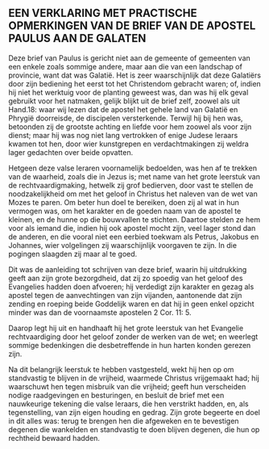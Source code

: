 ## EEN VERKLARING MET PRACTISCHE OPMERKINGEN VAN DE BRIEF VAN DE APOSTEL PAULUS AAN DE GALATEN

Deze brief van Paulus is gericht niet aan de gemeente of gemeenten van een enkele zoals sommige andere, maar aan die van een landschap of provincie, want dat was Galatië. Het is zeer waarschijnlijk dat deze Galatiërs door zijn bediening het eerst tot het Christendom gebracht waren; of, indien hij niet het werktuig voor de planting geweest was, dan was hij elk geval gebruikt voor het natmaken, gelijk blijkt uit de brief zelf, zoowel als uit Hand.18: waar wij lezen dat de apostel het gehele land van Galatië en Phrygië doorreisde, de discipelen versterkende. Terwijl hij bij hen was, betoonden zij de grootste achting en liefde voor hem zoowel als voor zijn dienst; maar hij was nog niet lang vertrokken of enige Judese leraars kwamen tot hen, door wier kunstgrepen en verdachtmakingen zij weldra lager gedachten over beide opvatten. 

Hetgeen deze valse leraren voornamelijk bedoelden, was hen af te trekken van de waarheid, zoals die in Jezus is; met name van het grote leerstuk van de rechtvaardigmaking, hetwelk zij grof bedierven, door vast te stellen de noodzakelijkheid om met het geloof in Christus het naleven van de wet van Mozes te paren. Om beter hun doel te bereiken, doen zij al wat in hun vermogen was, om het karakter en de goeden naam van de apostel te kleinen, en de hunne op die bouwvallen te stichten. Daartoe stelden ze hem voor als iemand die, indien hij ook apostel mocht zijn, veel lager stond dan de anderen, en die vooral niet een eerbied toekwam als Petrus, Jakobus en Johannes, wier volgelingen zij waarschijnlijk voorgaven te zijn. In die pogingen slaagden zij maar al te goed. 

Dit was de aanleiding tot schrijven van deze brief, waarin hij uitdrukking geeft aan zijn grote bezorgdheid, dat zij zo spoedig van het geloof des Evangelies hadden doen afvoeren; hij verdedigt zijn karakter en gezag als apostel tegen de aanvechtingen van zijn vijanden, aantonende dat zijn zending en roeping beide Goddelijk waren en dat hij in geen enkel opzicht minder was dan de voornaamste apostelen 2 Cor. 11: 5. 

Daarop legt hij uit en handhaaft hij het grote leerstuk van het Evangelie rechtvaardiging door het geloof zonder de werken van de wet; en weerlegt sommige bedenkingen die desbetreffende in hun harten konden gerezen zijn. 

Na dit belangrijk leerstuk te hebben vastgesteld, wekt hij hen op om standvastig te blijven in de vrijheid, waarmede Christus vrijgemaakt had; hij waarschuwt hen tegen misbruik van die vrijheid; geeft hun verscheiden nodige raadgevingen en besturingen, en besluit de brief met een nauwkeurige tekening die valse leraars, die hen verstrikt hadden, en, als tegenstelling, van zijn eigen houding en gedrag. Zijn grote begeerte en doel in dit alles was: terug te brengen hen die afgeweken en te bevestigen degenen die wankelden en standvastig te doen blijven degenen, die hun op rechtheid bewaard hadden.


